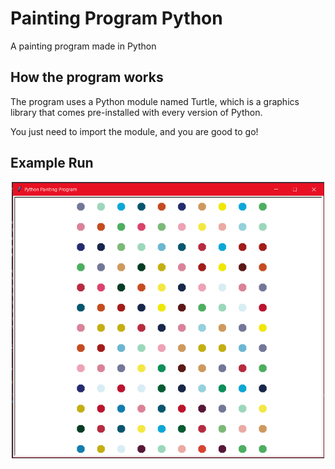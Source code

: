 # Painting Program Python

A painting program made in Python

## How the program works

The program uses a Python module named Turtle, which is a graphics library that comes pre-installed with every version of Python.

You just need to import the module, and you are good to go!

## Example Run

<div id="header" align="center">
    <img alt="Header" src="example.png" width="500"/>
</div>